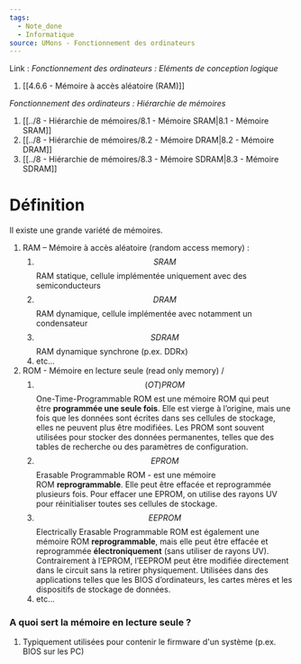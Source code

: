 ```yaml
---
tags:
  - Note_done
  - Informatique
source: UMons - Fonctionnement des ordinateurs
---
```


Link :
_Fonctionnement des ordinateurs : Eléments de conception logique_
1. [[4.6.6 - Mémoire à accès aléatoire (RAM)]]

_Fonctionnement des ordinateurs : Hiérarchie de mémoires_
1. [[../8 - Hiérarchie de mémoires/8.1 - Mémoire SRAM|8.1 - Mémoire SRAM]]
2. [[../8 - Hiérarchie de mémoires/8.2 - Mémoire DRAM|8.2 - Mémoire DRAM]]
3. [[../8 - Hiérarchie de mémoires/8.3 - Mémoire SDRAM|8.3 - Mémoire SDRAM]]
# Définition
Il existe une grande variété de mémoires.
1. RAM – Mémoire à accès aléatoire (random access memory) :
	1. $$SRAM$$  RAM statique, cellule implémentée uniquement avec des semiconducteurs
	2. $$DRAM$$ RAM dynamique, cellule implémentée avec notamment un condensateur
	3. $$SDRAM$$ RAM dynamique synchrone (p.ex. DDRx)
	4. etc...
2. ROM - Mémoire en lecture seule (read only memory) /
	1. $$(OT)PROM$$ One-Time-Programmable ROM est une mémoire ROM qui peut être **programmée une seule fois**. Elle est vierge à l’origine, mais une fois que les données sont écrites dans ses cellules de stockage, elles ne peuvent plus être modifiées. Les PROM sont souvent utilisées pour stocker des données permanentes, telles que des tables de recherche ou des paramètres de configuration.
	2. $$EPROM$$ Erasable Programmable ROM - est une mémoire ROM **reprogrammable**. Elle peut être effacée et reprogrammée plusieurs fois. Pour effacer une EPROM, on utilise des rayons UV pour réinitialiser toutes ses cellules de stockage.
	3. $$EEPROM$$ Electrically Erasable Programmable ROM est également une mémoire ROM **reprogrammable**, mais elle peut être effacée et reprogrammée **électroniquement** (sans utiliser de rayons UV). Contrairement à l’EPROM, l’EEPROM peut être modifiée directement dans le circuit sans la retirer physiquement. Utilisées dans des applications telles que les BIOS d’ordinateurs, les cartes mères et les dispositifs de stockage de données.
	4. etc... 

### A quoi sert la mémoire en lecture seule ?
1. Typiquement utilisées pour contenir le firmware d'un système (p.ex. BIOS sur les PC)

